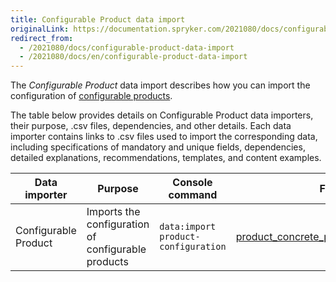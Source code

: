 ```yaml
---
title: Configurable Product data import
originalLink: https://documentation.spryker.com/2021080/docs/configurable-product-data-import
redirect_from:
  - /2021080/docs/configurable-product-data-import
  - /2021080/docs/en/configurable-product-data-import
---
```


The *Configurable Product* data import describes how you can import the configuration of [configurable products](https://documentation.spryker.com/upcoming-release/docs/configurable-product). 

The table below provides details on Configurable Product data importers, their purpose, .csv files, dependencies, and other details. Each data importer contains links to .csv files used to import the corresponding data, including specifications of mandatory and unique fields, dependencies, detailed explanations, recommendations, templates, and content examples.

| Data importer | Purpose | Console command| Files | Dependencies |
| --- | --- | --- | --- |--- |
| Configurable Product   | Imports the configuration of configurable products |`data:import product-configuration` | [product_concrete_pre_configuration.csv](https://documentation.spryker.com/upcoming-release/docs/file-details-product-concrete-pre-configurationcsv) |  |

